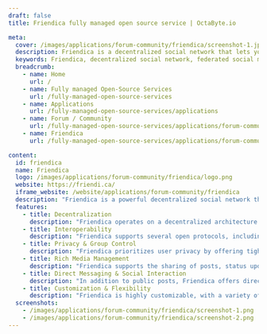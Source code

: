 ```yaml
---
draft: false
title: Friendica fully managed open source service | OctaByte.io

meta:
  cover: /images/applications/forum-community/friendica/screenshot-1.jpg
  description: Friendica is a decentralized social network that lets you host your own server, participate in the fediverse, and enjoy enhanced privacy and control over your interactions.
  keywords: Friendica, decentralized social network, federated social media, fediverse, privacy, social media server, open-source social network, ActivityPub, OStatus, diaspora protocols, self-hosted social media
  breadcrumb:
    - name: Home
      url: /
    - name: Fully managed Open-Source Services
      url: /fully-managed-open-source-services
    - name: Applications
      url: /fully-managed-open-source-services/applications
    - name: Forum / Community
      url: /fully-managed-open-source-services/applications/forum-community
    - name: Friendica
      url: /fully-managed-open-source-services/applications/forum-community/friendica

content:
  id: friendica
  name: Friendica
  logo: /images/applications/forum-community/friendica/logo.png
  website: https://friendi.ca/
  iframe_website: /website/applications/forum-community/friendica
  description: "Friendica is a powerful decentralized social network that allows you to host your own social media server. As part of the larger fediverse, Friendica connects a network of independently operated servers, empowering users to interact across various platforms in a completely decentralized way. You have full control over your data, content, and interactions, while still being able to engage with others on compatible networks such as Mastodon, Diaspora, and more. Friendica offers rich features, making it an ideal choice for individuals and communities who want more control over their social experience."
  features:
    - title: Decentralization
      description: "Friendica operates on a decentralized architecture with no central authority or ownership, giving you full control of your own server. You can build and manage a community that operates independently, forming part of the fediverse where multiple interconnected servers communicate without a central hub."
    - title: Interoperability
      description: "Friendica supports several open protocols, including ActivityPub, OStatus, and diaspora*. This allows seamless interaction with other platforms like Mastodon, Funkwhale, Pleroma, and Hubzilla. Additionally, it supports two-way communication via IMAP4rev1/ESMTP, enabling email integration."
    - title: Privacy & Group Control
      description: "Friendica prioritizes user privacy by offering tight group controls. Your communications can be restricted to specific groups, allowing you to create private circles for personal discussions. This feature enhances security and keeps your interactions within trusted groups."
    - title: Rich Media Management
      description: "Friendica supports the sharing of posts, status updates, photos, and media with ease. You can manage all your media in a centralized place, making it simple to organize and share visual content across your decentralized network."
    - title: Direct Messaging & Social Interaction
      description: "In addition to public posts, Friendica offers direct messaging, allowing for private one-on-one conversations. This feature enhances communication between users, providing a more intimate and secure way to connect."
    - title: Customization & Flexibility
      description: "Friendica is highly customizable, with a variety of themes and add-ons available to enhance your experience. You can manage system settings, install new features, and modify the platform to suit your community's needs. Whether you're running a small group or a large community, Friendica provides the tools you need to manage your social space."
  screenshots:
    - /images/applications/forum-community/friendica/screenshot-1.png
    - /images/applications/forum-community/friendica/screenshot-2.png
---
```

